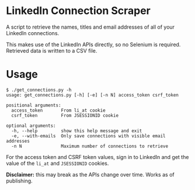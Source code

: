 # LinkedIn Connection Scraper

A script to retrieve the names, titles and email addresses of all of your LinkedIn connections. 

This makes use of the LinkedIn APIs directly, so no Selenium is required. Retrieved data is written to a CSV file.

# Usage
```
$ ./get_connections.py -h
usage: get_connections.py [-h] [-e] [-n N] access_token csrf_token

positional arguments:
  access_token       From li_at cookie
  csrf_token         From JSESSIONID cookie

optional arguments:
  -h, --help         show this help message and exit
  -e, --with-emails  Only save connections with visible email addresses
  -n N               Maximum number of connections to retrieve
```
For the access token and CSRF token values, sign in to LinkedIn and get the value of the `li_at` and `JSESSIONID` cookies.

**Disclaimer:** this may break as the APIs change over time. Works as of publishing.
